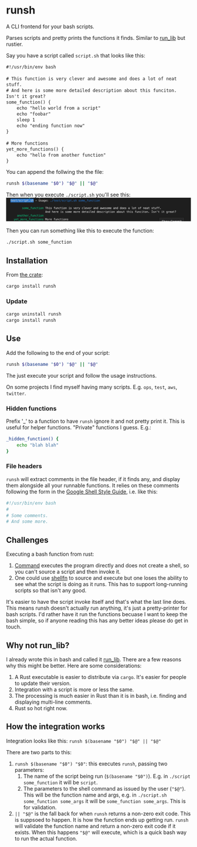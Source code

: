 # runsh

A CLI frontend for your bash scripts. 

Parses scripts and pretty prints the functions it finds. Similar to [run_lib](https://github.com/jamescoleuk/run_lib) but rustier.

Say you have a script called `script.sh` that looks like this:

```
#!/usr/bin/env bash

# This function is very clever and awesome and does a lot of neat stuff.
# And here is some more detailed description about this funciton. Isn't it great?
some_function() {
    echo "hello world from a script"
    echo "foobar"
    sleep 1
    echo "ending function now"
}

# More functions
yet_more_functions() {
    echo "hello from another function"
}
```

You can append the follwing the the file:
```bash
runsh $(basename "$0") "$@" || "$@"
```

Then when you execute `./script.sh` you'll see this:
![A screenshot showing the output of running ./script.sh, showing a list of functions and their comments](/docs/example01.png)

Then you can run something like this to execute the function:
```bash
./script.sh some_function
```

## Installation
From [the crate](https://crates.io/crates/runsh):
```bash
cargo install runsh
```

### Update
```bash
cargo uninstall runsh
cargo install runsh
```

## Use
Add the following to the end of your script:
```bash
runsh $(basename "$0") "$@" || "$@"
```

The just execute your script and follow the usage instructions.

On some projects I find myself having many scripts. E.g. `ops`, `test`, `aws`, `twitter`.

### Hidden functions
Prefix '_' to a function to have `runsh` ignore it and not pretty print it. This is useful for helper functions. "Private" functions I guess. E.g.:
```bash
_hidden_function() {
    echo "blah blah"
}
```

### File headers
`runsh` will extract comments in the file header, if it finds any, and display them alongside all your runnable functions. It relies on these comments following the form in the [Google Shell Style Guide](https://google.github.io/styleguide/shellguide.html#s4.1-file-header), i.e. like this:
```bash
#!/usr/bin/env bash
#
# Some comments.
# And some more.
```

## Challenges

Executing a bash function from rust:
1. [Command](https://doc.rust-lang.org/std/process/struct.Command.html) executes the program directly and does not create a shell, so you can't source a script and then invoke it.
2. One could use [shellfn](https://github.com/synek317/shellfn) to source and execute but one loses the ability to see what the script is doing as it runs. This has to support long-running scripts so that isn't any good.

It's easier to have the script invoke itself and that's what the last line does. This means runsh doesn't actually run anything, it's just a pretty-printer for bash scripts. I'd rather have it run the functions becuase I want to keep the bash simple, so if anyone reading this has any better ideas please do get in touch.

## Why not run_lib?

I already wrote this in bash and called it [run_lib](https://github.com/jamescoleuk/run_lib). There are a few reasons why this might be better. Here are some considerations:
1. A Rust executable is easier to distribute via `cargo`. It's easier for people to update their version. 
2. Integration with a script is more or less the same. 
3. The processing is much easier in Rust than it is in bash, i.e. finding and displaying multi-line comments. 
4. Rust so hot right now.

## How the integration works
Integration looks like this:
```runsh $(basename "$0") "$@" || "$@"```

There are two parts to this:
1. `runsh $(basename "$0") "$0"`: this executes `runsh`, passing two parameters: 
   1. The name of the script being run (`$(basename "$0")`). E.g. in `./script some_function` it will be `script`.
   2. The parameters to the shell command as issued by the user (`"$@"`). This will be the function name and args, e.g. in `./script.sh some_function some_args` it will be `some_function some_args`. This is for validation.
2. `|| "$@"` is the fall back for when `runsh` returns a non-zero exit code. This is suppsoed to happen. It is how the function ends up getting run. `runsh` will validate the function name and return a non-zero exit code if it exists. When this happens `"$@"` will execute, which is a quick bash way to run the actual function.